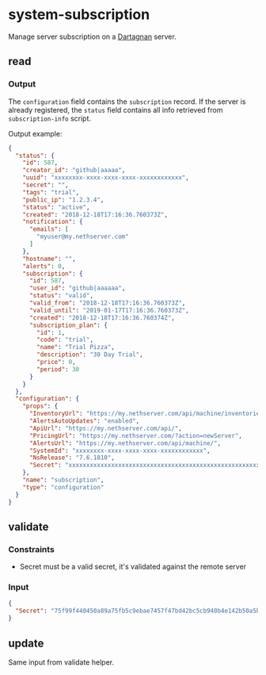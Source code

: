 # system-subscription

Manage server subscription on a [Dartagnan](https://nethesis.github.io/dartagnan/) server.

## read

### Output

The `configuration` field contains the `subscription` record.
If the server is already registered, the `status` field contains all info retrieved from `subscription-info` script.

Output example:
```json
{
  "status": {
    "id": 587,
    "creator_id": "github|aaaaa",
    "uuid": "xxxxxxxx-xxxx-xxxx-xxxx-xxxxxxxxxxxx",
    "secret": "",
    "tags": "trial",
    "public_ip": "1.2.3.4",
    "status": "active",
    "created": "2018-12-18T17:16:36.760373Z",
    "notification": {
      "emails": [
        "myuser@my.nethserver.com"
      ]
    },
    "hostname": "",
    "alerts": 0,
    "subscription": {
      "id": 587,
      "user_id": "github|aaaaaa",
      "status": "valid",
      "valid_from": "2018-12-18T17:16:36.760373Z",
      "valid_until": "2019-01-17T17:16:36.760373Z",
      "created": "2018-12-18T17:16:36.760374Z",
      "subscription_plan": {
        "id": 1,
        "code": "trial",
        "name": "Trial Pizza",
        "description": "30 Day Trial",
        "price": 0,
        "period": 30
      }
    }
  },
  "configuration": {
    "props": {
      "InventoryUrl": "https://my.nethserver.com/api/machine/inventories/store/",
      "AlertsAutoUpdates": "enabled",
      "ApiUrl": "https://my.nethserver.com/api/",
      "PricingUrl": "https://my.nethserver.com/?action=newServer",
      "AlertsUrl": "https://my.nethserver.com/api/machine/",
      "SystemId": "xxxxxxxx-xxxx-xxxx-xxxx-xxxxxxxxxxxx",
      "NsRelease": "7.6.1810",
      "Secret": "xxxxxxxxxxxxxxxxxxxxxxxxxxxxxxxxxxxxxxxxxxxxxxxxxxxxxxxxxxxxxxxx"
    },
    "name": "subscription",
    "type": "configuration"
  }
}
```

## validate

### Constraints

- Secret must be a valid secret, it's validated against the remote server

### Input

```json
{
  "Secret": "75f99f440450a89a75fb5c9ebae7457f47bd42bc5cb940b4e142b50a5bb9cbae"
}
```

## update

Same input from validate helper.

